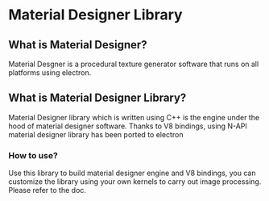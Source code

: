 # Material Designer Library

## What is Material Designer?

Material Desgner is a procedural texture generator software that runs on all platforms using electron.

## What is Material Designer Library?

Material Designer library which is written using C++ is the engine under the hood of material designer software. Thanks to V8 bindings, using N-API material designer library has been ported to electron

### How to use?

Use this library to build material designer engine and V8 bindings, you can customize the library using your own kernels to carry out image processing. Please refer to the doc.
